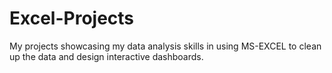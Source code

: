 # Excel-Projects
My projects showcasing my data analysis skills in using MS-EXCEL to clean up the data and design interactive dashboards.
